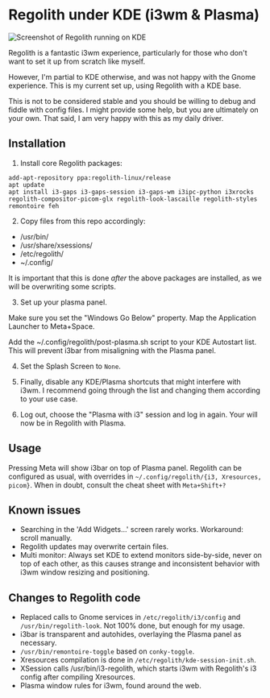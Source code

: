 # Regolith under KDE (i3wm & Plasma)

![Screenshot of Regolith running on KDE](https://github.com/lacerda/regolith-kde/blob/master/img/screenshot.png?raw=true)

Regolith is a fantastic i3wm experience, particularly for those who don't want to set it up from scratch like myself.

However, I'm partial to KDE otherwise, and was not happy with the Gnome experience. This is my current set up, using Regolith with a KDE base.

This is not to be considered stable and you should be willing to debug and fiddle with config files. I might provide some help, but you are ultimately on your own. That said, I am very happy with this as my daily driver.

## Installation

1. Install core Regolith packages:

```
add-apt-repository ppa:regolith-linux/release
apt update
apt install i3-gaps i3-gaps-session i3-gaps-wm i3ipc-python i3xrocks regolith-compositor-picom-glx regolith-look-lascaille regolith-styles remontoire feh
```

2. Copy files from this repo accordingly:

- /usr/bin/
- /usr/share/xsessions/
- /etc/regolith/
- ~/.config/

It is important that this is done *after* the above packages are installed, as we will be overwriting some scripts.

3. Set up your plasma panel. 

Make sure you set the "Windows Go Below" property. Map the Application Launcher to Meta+Space.

Add the ~/.config/regolith/post-plasma.sh script to your KDE Autostart list. This will prevent i3bar from misaligning with the Plasma panel.

4. Set the Splash Screen to `None`.

5. Finally, disable any KDE/Plasma shortcuts that might interfere with i3wm. I recommend going through the list and changing them according to your use case.

6. Log out, choose the "Plasma with i3" session and log in again. Your will now be in Regolith with Plasma.

## Usage

Pressing Meta will show i3bar on top of Plasma panel.
Regolith can be configured as usual, with overrides in `~/.config/regolith/{i3, Xresources, picom}`.
When in doubt, consult the cheat sheet with `Meta+Shift+?`

## Known issues

- Searching in the 'Add Widgets...' screen rarely works. Workaround: scroll manually.
- Regolith updates may overwrite certain files.
- Multi monitor: Always set KDE to extend monitors side-by-side, never on top of each other, as this causes strange and inconsistent behavior with i3wm window resizing and positioning.

## Changes to Regolith code

- Replaced calls to Gnome services in `/etc/regolith/i3/config` and `/usr/bin/regolith-look`. Not 100% done, but enough for my usage.
- i3bar is transparent and autohides, overlaying the Plasma panel as necessary.
- `/usr/bin/remontoire-toggle` based on `conky-toggle`.
- Xresources compilation is done in `/etc/regolith/kde-session-init.sh`.
- XSession calls /usr/bin/i3-regolith, which starts i3wm with Regolith's i3 config after compiling Xresources.
- Plasma window rules for i3wm, found around the web.

